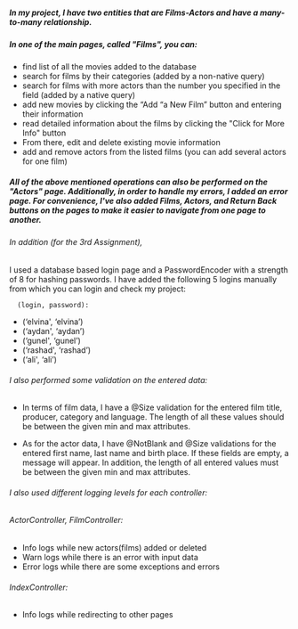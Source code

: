 ##### In my project, I have two entities that are Films-Actors and have a many-to-many relationship. 
##### In one of the main pages, called "Films", you can:

* find list of all the movies added to the database
* search for films by their categories (added by a non-native query) 
* search for films with more actors than the number you specified in the field (added by a native query)
* add new movies by clicking the “Add “a New Film” button and entering their information
* read detailed information about the films by clicking the "Click for More Info" button
* From there, edit and delete existing movie information
* add and remove actors from the listed films (you can add  several actors for one film)

##### All of the above mentioned operations can also be performed on the "Actors" page. Additionally, in order to handle my errors, I added an error page. For convenience, I've also added Films, Actors, and Return  Back buttons on the pages to make it easier to navigate from one page to another.





###### In addition (for the 3rd Assignment),
I used a database based login page and a PasswordEncoder with a strength of 8 for hashing passwords. I have added the following 5 logins manually from which you can login and check my project:

      (login, password):

* (‘elvina', ‘elvina’)
* (‘aydan', ‘aydan’)
* (‘gunel', ‘gunel’)
* (‘rashad', ‘rashad’)
* (‘ali', ‘ali’)


###### I also performed some validation on the entered data:

* In terms of film data, I have a @Size validation for the entered film title, producer, category and language. The length of all these values should be between the given min and max attributes.

* As for the actor data, I have @NotBlank and @Size validations for the entered first name, last name and birth place. If these fields are empty, a message will appear. In addition, the length of all entered values must be between the given min and max attributes.



###### I also used different logging levels for each controller:
###### ActorController, FilmController:
* Info logs while new actors(films) added or deleted
* Warn logs while there is an error with input data
* Error logs while there are some exceptions and errors

###### IndexController:
* Info logs while redirecting to other pages
